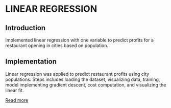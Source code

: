 # LINEAR REGRESSION

## Introduction
Implemented linear regression with one variable to predict profits for a restaurant opening in cities based on population.

## Implementation
Linear regression was applied to predict restaurant profits using city populations. Steps includes loading the dataset, visualizing data, training, model implementing gradient descent, cost computation, and visualizing the linear fit.


[Read more](https://medium.com/@udayapriyaravikumar/linear-regression-dfc2c7a51b01)

	
